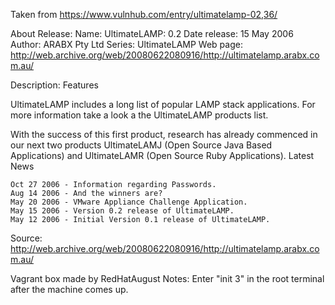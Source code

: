 Taken from https://www.vulnhub.com/entry/ultimatelamp-02,36/ 

About Release:
    Name: UltimateLAMP: 0.2
    Date release: 15 May 2006
    Author: ARABX Pty Ltd
    Series: UltimateLAMP
    Web page: http://web.archive.org/web/20080622080916/http://ultimatelamp.arabx.com.au/

Description:
Features

UltimateLAMP includes a long list of popular LAMP stack applications. For more information take a look a the UltimateLAMP products list.

With the success of this first product, research has already commenced in our next two products UltimateLAMJ (Open Source Java Based Applications) and UltimateLAMR (Open Source Ruby Applications).
Latest News

    Oct 27 2006 - Information regarding Passwords.
    Aug 14 2006 - And the winners are?
    May 20 2006 - VMware Appliance Challenge Application.
    May 15 2006 - Version 0.2 release of UltimateLAMP.
    May 12 2006 - Initial Version 0.1 release of UltimateLAMP.

Source: http://web.archive.org/web/20080622080916/http://ultimatelamp.arabx.com.au/

Vagrant box made by RedHatAugust
Notes:
    Enter "init 3" in the root terminal after the machine comes up.
